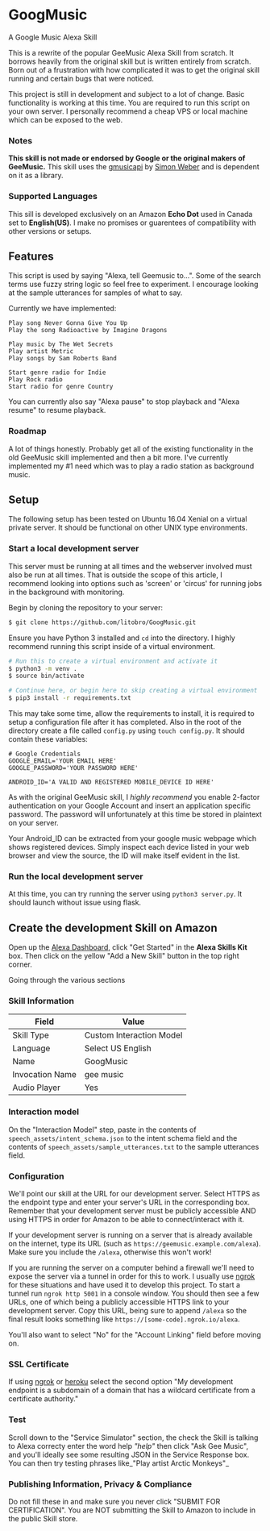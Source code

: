 # GoogMusic
A Google Music Alexa Skill

This is a rewrite of the popular GeeMusic Alexa Skill from scratch. It borrows heavily from the original skill but is written entirely from scratch. Born out of a frustration with how complicated it was to get the original skill running and certain bugs that were noticed.

This project is still in development and subject to a lot of change. Basic functionality is working at this time. You are required to run this script on your own server. I personally recommend a cheap VPS or local machine which can be exposed to the web. 

### Notes
**This skill is not made or endorsed by Google or the original makers of GeeMusic.** This skill uses the [gmusicapi](https://github.com/simon-weber/gmusicapi) by [Simon Weber](https://simon.codes) and is dependent on it as a library.

### Supported Languages
This sill is developed exclusively on an Amazon **Echo Dot** used in Canada set to **English(US)**. I make no promises or guarentees of compatibility with other versions or setups. 

## Features
This script is used by saying "Alexa, tell Geemusic to...". Some of the search terms use fuzzy string logic so feel free to experiment. I encourage looking at the sample utterances for samples of what to say.

Currently we have implemented:
```
Play song Never Gonna Give You Up
Play the song Radioactive by Imagine Dragons

Play music by The Wet Secrets
Play artist Metric
Play songs by Sam Roberts Band

Start genre radio for Indie
Play Rock radio
Start radio for genre Country
```

You can currently also say "Alexa pause" to stop playback and "Alexa resume" to resume playback.

### Roadmap
A lot of things honestly. Probably get all of the existing functionality in the old GeeMusic skill implemented and then a bit more. I've currently implemented my #1 need which was to play a radio station as background music.

## Setup
The following setup has been tested on Ubuntu 16.04 Xenial on a virtual private server. It should be functional on other UNIX type environments. 

### Start a local development server
This server must be running at all times and the webserver involved must also be run at all times. That is outside the scope of this article, I recommend looking into options such as 'screen' or 'circus' for running jobs in the background with monitoring.

Begin by cloning the repository to your server:

```bash
$ git clone https://github.com/litobro/GoogMusic.git
```

Ensure you have Python 3 installed and `cd` into the directory. I highly recommend running this script inside of a virtual environment. 

```bash
# Run this to create a virtual environment and activate it
$ python3 -m venv .
$ source bin/activate

# Continue here, or begin here to skip creating a virtual environment
$ pip3 install -r requirements.txt
```

This may take some time, allow the requirements to install, it is required to setup a configuration file after it has completed. Also in the root of the directory create a file called `config.py` using `touch config.py`. It should contain these variables:

```
# Google Credentials
GOOGLE_EMAIL='YOUR EMAIL HERE'
GOOGLE_PASSWORD='YOUR PASSWORD HERE'

ANDROID_ID='A VALID AND REGISTERED MOBILE_DEVICE ID HERE'
```

As with the original GeeMusic skill, I *highly recommend* you enable 2-factor authentication on your Google Account and insert an application specific password. The password will unfortunately at this time be stored in plaintext on your server. 

Your Android_ID can be extracted from your google music webpage which shows registered devices. Simply inspect each device listed in your web browser and view the source, the ID will make itself evident in the list. 

### Run the local development server
At this time, you can try running the server using `python3 server.py`. It should launch without issue using flask. 

## Create the development Skill on Amazon

Open up the [Alexa Dashboard](https://developer.amazon.com/edw/home.html), click "Get Started" in the **Alexa Skills Kit** box. Then click on the yellow "Add a New Skill" button in the top right corner.

Going through the various sections

### Skill Information

| Field | Value |
| ----- | ----- |
| Skill Type | Custom Interaction Model |
| Language | Select US English |
| Name | GoogMusic |
| Invocation Name | gee music |
| Audio Player | Yes |

### Interaction model

On the "Interaction Model" step, paste in the contents of `speech_assets/intent_schema.json` to the intent schema field and the contents of `speech_assets/sample_utterances.txt` to the sample utterances field.

### Configuration

We'll point our skill at the URL for our development server. Select HTTPS as the endpoint type and enter your server's URL in the corresponding box. Remember that your development server must be publicly accessible AND using HTTPS in order for Amazon to be able to connect/interact with it.

If your development server is running on a server that is already available on the internet, type its URL (such as `https://geemusic.example.com/alexa`). Make sure you include the `/alexa`, otherwise this won't work!

If you are running the server on a computer behind a firewall we'll need to expose the server via a tunnel in order for this to work. I usually use [ngrok](https://ngrok.com/) for these situations and have used it to develop this project. To start a tunnel run `ngrok http 5001` in a console window. You should then see a few URLs, one of which being a publicly accessible HTTPS link to your development server. Copy this URL, being sure to append `/alexa` so the final result looks something like `https://[some-code].ngrok.io/alexa`. 

You'll also want to select "No" for the "Account Linking" field before moving on.

### SSL Certificate

If using [ngrok](https://ngrok.com/) or [heroku](https://heroku.com) select the second option "My development endpoint is a subdomain of a domain that has a wildcard certificate from a certificate authority."

### Test

Scroll down to the "Service Simulator" section, the check the Skill is talking to Alexa correcty enter the word help  _"help"_ then click "Ask Gee Music", and you'll ideally see some resulting JSON in the Service Response box. You can then try testing phrases like_"Play artist Arctic Monkeys"_

### Publishing Information, Privacy & Compliance

Do not fill these in and make sure you never click "SUBMIT FOR CERTIFICATION". You are NOT submitting the Skill to Amazon to include in the public Skill store.  
